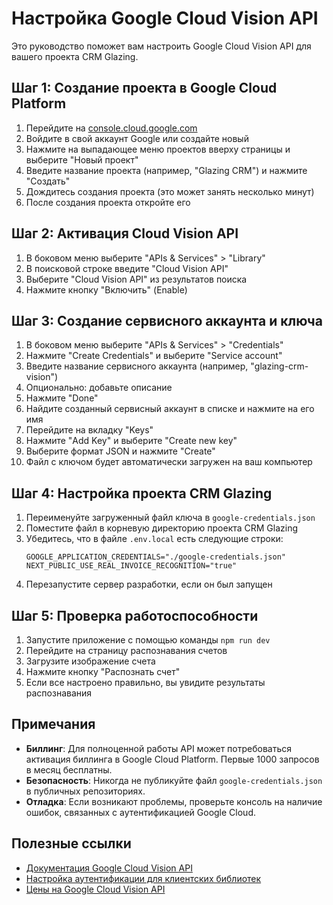 # Настройка Google Cloud Vision API

Это руководство поможет вам настроить Google Cloud Vision API для вашего проекта CRM Glazing.

## Шаг 1: Создание проекта в Google Cloud Platform

1. Перейдите на [console.cloud.google.com](https://console.cloud.google.com/)
2. Войдите в свой аккаунт Google или создайте новый
3. Нажмите на выпадающее меню проектов вверху страницы и выберите "Новый проект"
4. Введите название проекта (например, "Glazing CRM") и нажмите "Создать"
5. Дождитесь создания проекта (это может занять несколько минут)
6. После создания проекта откройте его

## Шаг 2: Активация Cloud Vision API

1. В боковом меню выберите "APIs & Services" > "Library"
2. В поисковой строке введите "Cloud Vision API"
3. Выберите "Cloud Vision API" из результатов поиска
4. Нажмите кнопку "Включить" (Enable)

## Шаг 3: Создание сервисного аккаунта и ключа

1. В боковом меню выберите "APIs & Services" > "Credentials"
2. Нажмите "Create Credentials" и выберите "Service account"
3. Введите название сервисного аккаунта (например, "glazing-crm-vision")
4. Опционально: добавьте описание
5. Нажмите "Done"
6. Найдите созданный сервисный аккаунт в списке и нажмите на его имя
7. Перейдите на вкладку "Keys"
8. Нажмите "Add Key" и выберите "Create new key"
9. Выберите формат JSON и нажмите "Create"
10. Файл с ключом будет автоматически загружен на ваш компьютер

## Шаг 4: Настройка проекта CRM Glazing

1. Переименуйте загруженный файл ключа в `google-credentials.json`
2. Поместите файл в корневую директорию проекта CRM Glazing
3. Убедитесь, что в файле `.env.local` есть следующие строки:
   ```
   GOOGLE_APPLICATION_CREDENTIALS="./google-credentials.json"
   NEXT_PUBLIC_USE_REAL_INVOICE_RECOGNITION="true"
   ```
4. Перезапустите сервер разработки, если он был запущен

## Шаг 5: Проверка работоспособности

1. Запустите приложение с помощью команды `npm run dev`
2. Перейдите на страницу распознавания счетов
3. Загрузите изображение счета
4. Нажмите кнопку "Распознать счет"
5. Если все настроено правильно, вы увидите результаты распознавания

## Примечания

- **Биллинг**: Для полноценной работы API может потребоваться активация биллинга в Google Cloud Platform. Первые 1000 запросов в месяц бесплатны.
- **Безопасность**: Никогда не публикуйте файл `google-credentials.json` в публичных репозиториях.
- **Отладка**: Если возникают проблемы, проверьте консоль на наличие ошибок, связанных с аутентификацией Google Cloud.

## Полезные ссылки

- [Документация Google Cloud Vision API](https://cloud.google.com/vision/docs)
- [Настройка аутентификации для клиентских библиотек](https://cloud.google.com/docs/authentication/getting-started)
- [Цены на Google Cloud Vision API](https://cloud.google.com/vision/pricing)